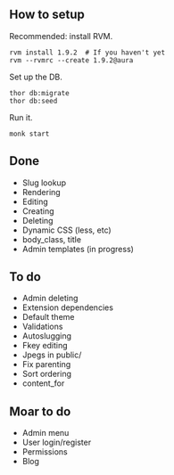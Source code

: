 ## How to setup

Recommended: install RVM.

    rvm install 1.9.2  # If you haven't yet
    rvm --rvmrc --create 1.9.2@aura

Set up the DB.

    thor db:migrate
    thor db:seed

Run it.

    monk start

## Done

- Slug lookup
- Rendering
- Editing
- Creating
- Deleting
- Dynamic CSS (less, etc)
- body_class, title
- Admin templates (in progress)

## To do

- Admin deleting
- Extension dependencies
- Default theme
- Validations
- Autoslugging
- Fkey editing
- Jpegs in public/
- Fix parenting
- Sort ordering
- content_for

## Moar to do

- Admin menu
- User login/register
- Permissions
- Blog

